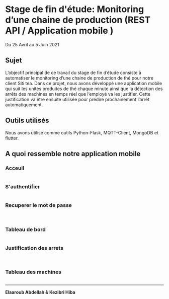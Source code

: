 # Stage de fin d'étude: Monitoring d’une chaine de  production (REST API / Application mobile )
Du 25 Avril au 5 Juin 2021

## Sujet
L’objectif principal de ce travail du stage de fin d’étude consiste à automatiser le monitoring d’une chaine de production de thé pour notre client Siti tea. Dans ce projet, nous avons  développé une application mobile qui suit les unités produites de thé chaque minute ainsi que la détection des arrêts des machines en temps réel  que l’employé va les justifier.  Cette justification va être ensuite utilisée pour prédire prochainement l’arrêt automatiquement.  

## Outils utilisés
Nous avons utilisé comme outils Python-Flask, MQTT-Client, MongoDB et flutter.

## A quoi ressemble notre application mobile

### Acceuil
<img src="./capture/1.PNG" alt="" />

### S'authentifier
<img src="./capture/2.PNG" alt="" />

### Recuperer le mot de passe
<img src="./capture/3.PNG" alt="" />
<img src="./capture/4.PNG" alt="" />

### Tableau de bord
<img src="./capture/5.PNG" alt="" />

### Justification des arrets
<img src="./capture/6.PNG" alt="" />
<img src="./capture/7.PNG" alt="" />
<img src="./capture/8.PNG" alt="" />

### Tableau des machines
<img src="./capture/9.PNG" alt="" />

---

**Elaaroub Abdellah & Kezibri Hiba**









